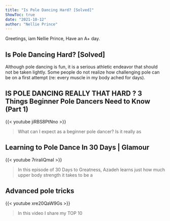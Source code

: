 ```yaml
---
title: "Is Pole Dancing Hard? [Solved]"
ShowToc: true 
date: "2021-10-12"
author: "Nellie Prince" 
---
```


Greetings, iam Nellie Prince, Have an A+ day.
## Is Pole Dancing Hard? [Solved]
 Although pole dancing is fun, it is a serious athletic endeavor that should not be taken lightly. Some people do not realize how challenging pole can be on a first attempt (re: every muscle in my body ached for days).

## IS POLE DANCING REALLY THAT HARD ? 3 Things Beginner Pole Dancers Need to Know (Part 1)
{{< youtube jiRBS8PtNno >}}
>What can I expect as a beginner pole dancer? Is it really as 

## Learning to Pole Dance In 30 Days | Glamour
{{< youtube 7riraliQmaI >}}
>In this episode of 30 Days to Greatness, Azadeh learns just how much upper body strength it takes to be a 

## Advanced pole tricks
{{< youtube xre20QaW9Gs >}}
>In this video I share my TOP 10 

